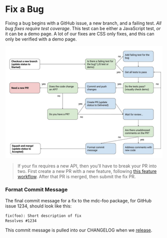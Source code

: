 # Fix a Bug

Fixing a bug begins with a GitHub issue, a new branch, and a failing test.
_All bug fixes require test coverage_. This test can be either a JavaScript
test, _or_ it can be a demo page. A lot of our fixes are CSS only fixes, and
this can only be verified with a demo page.

![MDC Web Bug Fix](bug_fix.jpg?raw=true)

> If your fix requires a new API, then you'll have to break your PR into two.
First create a new PR with a new feature, following [this feature workflow](feat.md).
After that PR is merged, then submit the fix PR.

### Format Commit Message

The final commit message for a fix to the mdc-foo package, for GitHub issue 1234, should look like this:

```
fix(foo): Short description of fix
Resolves #1234
```

This commit message is pulled into our CHANGELOG when we [release](../open_source.md).
